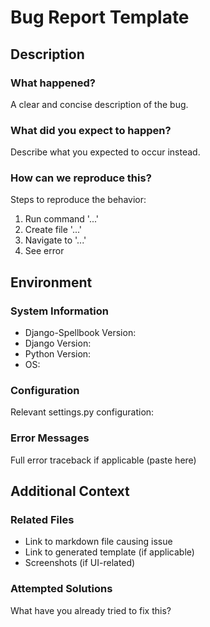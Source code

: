 # Bug Report Template

## Description
### What happened?
A clear and concise description of the bug.

### What did you expect to happen?
Describe what you expected to occur instead.

### How can we reproduce this?
Steps to reproduce the behavior:
1. Run command '...'
2. Create file '...'
3. Navigate to '...'
4. See error

## Environment
### System Information
- Django-Spellbook Version:
- Django Version:
- Python Version:
- OS:

### Configuration
Relevant settings.py configuration:

### Error Messages
Full error traceback if applicable (paste here)

## Additional Context
### Related Files
- Link to markdown file causing issue
- Link to generated template (if applicable)
- Screenshots (if UI-related)

### Attempted Solutions
What have you already tried to fix this?
